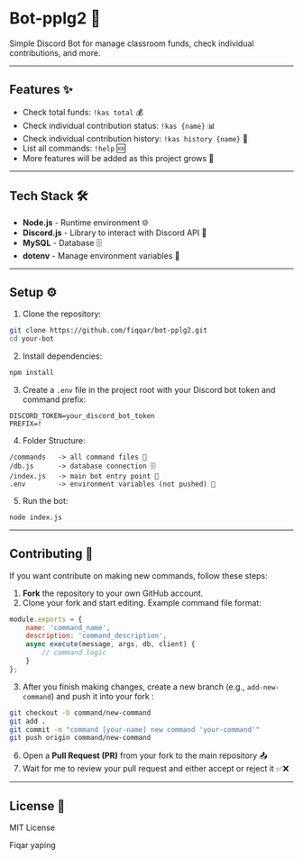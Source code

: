 # Bot-pplg2 🤖

Simple Discord Bot for manage classroom funds, check individual contributions, and more.

---

## Features ✨

- Check total funds: `!kas total` 💰
- Check individual contribution status: `!kas {name}` 📊
- Check individual contribution history: `!kas history {name}` 📜
- List all commands: `!help` 🆘
- More features will be added as this project grows 🚀

---

## Tech Stack 🛠️

- **Node.js** - Runtime environment 🌐
- **Discord.js** - Library to interact with Discord API 💬
- **MySQL** - Database 🗄️
- **dotenv** - Manage environment variables 🔑 

---

## Setup ⚙️

1. Clone the repository:
```bash
git clone https://github.com/fiqqar/bot-pplg2.git
cd your-bot
```

2. Install dependencies:
```bash
npm install
```

3. Create a `.env` file in the project root with your Discord bot token and command prefix:
```
DISCORD_TOKEN=your_discord_bot_token
PREFIX=!
```

4. Folder Structure:
```
/commands   -> all command files 📂
/db.js      -> database connection 🗄️
/index.js   -> main bot entry point 🚀
.env        -> environment variables (not pushed) 🔑
```

5. Run the bot:
```bash
node index.js
```

---

## Contributing 🤝

If you want contribute on making new commands, follow these steps:

1. **Fork** the repository to your own GitHub account.
2. Clone your fork and start editing. Example command file format:
```js
module.exports = {
    name: 'command_name',
    description: 'command_description',
    async execute(message, args, db, client) {
        // command logic
    }
};
```
3. After you finish making changes, create a new branch (e.g., `add-new-command`) and push it into your fork :
```bash
git checkout -b command/new-command
git add .
git commit -m "command [your-name] new command 'your-command'"
git push origin command/new-command
```
6. Open a **Pull Request (PR)** from your fork to the main repository 📤
7. Wait for me to review your pull request and either accept or reject it ✅❌

---

## License 📜

MIT License

Fiqar yaping
